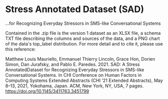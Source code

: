 # Stress Annotated Dataset (SAD) 
...for Recognizing Everyday Stressors in SMS-like Conversational Systems

Contained in the .zip file is the version 1 dataset as an XLSX file, a schema TXT file describing the columns and sources of the data, and a PNG chart of the data's top_label distribution. For more detail and to cite it, please use this reference:

Matthew Louis Mauriello, Emmanuel Thierry Lincoln, Grace Hon, Dorien Simon, Dan Jurafsky, and Pablo E. Paredes. 2021. SAD: A Stress AnnotatedDataset for Recognizing Everyday Stressors in SMS-like Conversational Systems. In CHI Conference on Human Factors in Computing Systems Extended Abstracts (CHI ’21 Extended Abstracts), May 8–13, 2021, Yokohama, Japan. ACM, New York, NY, USA, 7 pages. https://doi.org/10.1145/3411763.3451799
